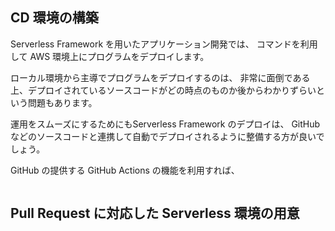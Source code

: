 ## CD 環境の構築

Serverless Framework を用いたアプリケーション開発では、
コマンドを利用して AWS 環境上にプログラムをデプロイします。

ローカル環境から主導でプログラムをデプロイするのは、
非常に面倒である上、デプロイされているソースコードがどの時点のものか後からわかりずらいという問題もあります。

運用をスムーズにするためにもServerless Framework のデプロイは、
GitHub などのソースコードと連携して自動でデプロイされるように整備する方が良いでしょう。

GitHub の提供する GitHub Actions の機能を利用すれば、


```

```

## Pull Request に対応した Serverless 環境の用意

